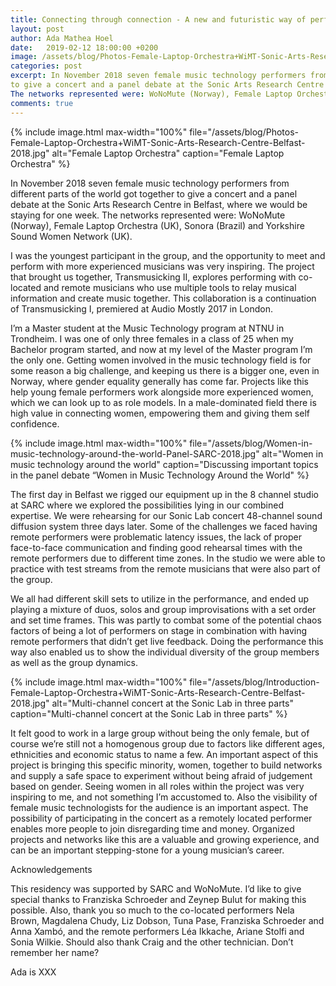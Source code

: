 ```yaml
---
title: Connecting through connection - A new and futuristic way of performing
layout: post
author: Ada Mathea Hoel
date:   2019-02-12 18:00:00 +0200
image: /assets/blog/Photos-Female-Laptop-Orchestra+WiMT-Sonic-Arts-Research-Centre-Belfast-2018.jpg
categories: post
excerpt: In November 2018 seven female music technology performers from different parts of the world got together 
to give a concert and a panel debate at the Sonic Arts Research Centre in Belfast, where we would be staying for one week. 
The networks represented were: WoNoMute (Norway), Female Laptop Orchestra (UK), Sonora (Brazil) and Yorkshire Sound Women Network (UK).  
comments: true
---
```


{% include image.html
max-width="100%" file="/assets/blog/Photos-Female-Laptop-Orchestra+WiMT-Sonic-Arts-Research-Centre-Belfast-2018.jpg" 
alt="Female Laptop Orchestra" caption="Female Laptop Orchestra" %}

In November 2018 seven female music technology performers from different parts of the world got together to 
give a concert and a panel debate at the Sonic Arts Research Centre in Belfast, where we would be staying for one week. 
The networks represented were: WoNoMute (Norway), Female Laptop Orchestra (UK), Sonora (Brazil) and Yorkshire Sound Women 
Network (UK). 

I was the youngest participant in the group, and the opportunity to meet and perform with more experienced musicians 
was very inspiring. The project that brought us together, Transmusicking II, explores performing with co-located and 
remote musicians who use multiple tools to relay musical information and create music together. This collaboration 
is a continuation of Transmusicking I, premiered at Audio Mostly 2017 in London.

I’m a Master student at the Music Technology program at NTNU in Trondheim. I was one of only three females in a 
class of 25 when my Bachelor program started, and now at my level of the Master program I’m the only one. 
Getting women involved in the music technology field is for some reason a big challenge, and keeping us there 
is a bigger one, even in Norway, where gender equality generally has come far. Projects like this help young female 
performers work alongside more experienced women, which we can look up to as role models. In a male-dominated field 
there is high value in connecting women, empowering them and giving them self confidence.


{% include image.html
max-width="100%" file="/assets/blog/Women-in-music-technology-around-the-world-Panel-SARC-2018.jpg" alt="Women in music technology around the world"
caption="Discussing important topics in the panel debate “Women in Music Technology Around the World" %}



The first day in Belfast we rigged our equipment up in the 8 channel studio at SARC where we explored the possibilities 
lying in our combined expertise. We were rehearsing for our Sonic Lab concert 48-channel sound diffusion system three days 
later. Some of the challenges we faced having remote performers were problematic latency issues, the lack of proper 
face-to-face communication and finding good rehearsal times with the remote performers due to different time zones. 
In the studio we were able to practice with test streams from the remote musicians that were also part of the group.

We all had different skill sets to utilize in the performance, and ended up playing a mixture of duos, solos and group 
improvisations with a set order and set time frames. This was partly to combat some of the potential chaos factors of being 
a lot of performers on stage in combination with having remote performers that didn’t get live feedback. 
Doing the performance this way also enabled us to show the individual diversity of the group members as well as the 
group dynamics.


{% include image.html
max-width="100%" file="/assets/blog/Introduction-Female-Laptop-Orchestra+WiMT-Sonic-Arts-Research-Centre-Belfast-2018.jpg" alt="Multi-channel concert at the Sonic Lab in three parts"
caption="Multi-channel concert at the Sonic Lab in three parts" %}


It felt good to work in a large group without being the only female, but of course we’re still not a homogenous group due to 
factors like different ages, ethnicities and economic status to name a few. An important aspect of this project is bringing 
this specific minority, women, together to build networks and supply a safe space to experiment without being afraid of 
judgement based on gender. Seeing women in all roles within the project was very inspiring to me, and not something I’m 
accustomed to. Also the visibility of female music technologists for the audience is an important aspect. The possibility 
of participating in the concert as a remotely located performer enables more people to join disregarding time and money. 
Organized projects and networks like this are a valuable and growing experience, and can be an important stepping-stone 
for a young musician’s career.


Acknowledgements

This residency was supported by SARC and WoNoMute. I’d like to give special thanks to Franziska Schroeder and Zeynep Bulut 
for making this possible. Also, thank you so much to the co-located performers Nela Brown, Magdalena Chudy, Liz Dobson, 
Tuna Pase, Franziska Schroeder and Anna Xambó, and the remote performers Léa Ikkache, Ariane Stolfi and Sonia Wilkie. 
Should also thank Craig and the other technician. Don’t remember her name? 


Ada is XXX
